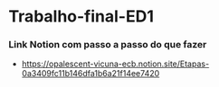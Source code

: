 # Trabalho-final-ED1


### Link Notion com passo a passo do que fazer
- https://opalescent-vicuna-ecb.notion.site/Etapas-0a3409fc11b146dfa1b6a21f14ee7420

